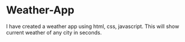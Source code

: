# Weather-App
I have created a weather app using html, css, javascript. This will show current weather of any city in seconds.
